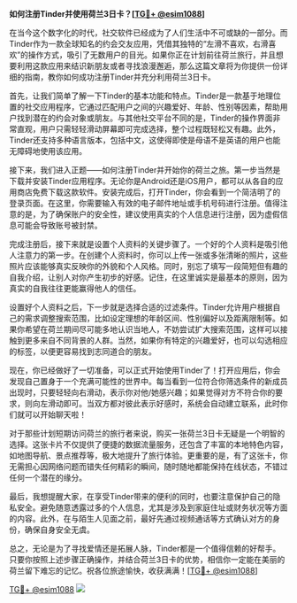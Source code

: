 **如何注册Tinder并使用荷兰3日卡？[[TG💪+ @esim1088](https://t.me/s/esim1088)]**

在当今这个数字化的时代，社交软件已经成为了人们生活中不可或缺的一部分。而Tinder作为一款全球知名的约会交友应用，凭借其独特的“左滑不喜欢，右滑喜欢”的操作方式，吸引了无数用户的目光。如果你正在计划前往荷兰旅行，并且想要利用这款应用来结识新朋友或者寻找浪漫邂逅，那么这篇文章将为你提供一份详细的指南，教你如何成功注册Tinder并充分利用荷兰3日卡。

首先，让我们简单了解一下Tinder的基本功能和特点。Tinder是一款基于地理位置的社交应用程序，它通过匹配用户之间的兴趣爱好、年龄、性别等因素，帮助用户找到潜在的约会对象或朋友。与其他社交平台不同的是，Tinder的操作界面非常直观，用户只需轻轻滑动屏幕即可完成选择，整个过程既轻松又有趣。此外，Tinder还支持多种语言版本，包括中文，这使得即使是母语不是英语的用户也能无障碍地使用该应用。

接下来，我们进入正题——如何注册Tinder并开始你的荷兰之旅。第一步当然是下载并安装Tinder应用程序。无论你是Android还是iOS用户，都可以从各自的应用商店免费下载这款软件。安装完成后，打开Tinder，你会看到一个简洁明了的登录页面。在这里，你需要输入有效的电子邮件地址或手机号码进行注册。值得注意的是，为了确保账户的安全性，建议使用真实的个人信息进行注册，因为虚假信息可能会导致账号被封禁。

完成注册后，接下来就是设置个人资料的关键步骤了。一个好的个人资料是吸引他人注意力的第一步。在创建个人资料时，你可以上传一张或多张清晰的照片，这些照片应该能够真实反映你的外貌和个人风格。同时，别忘了填写一段简短但有趣的自我介绍，让别人对你产生初步的好感。记住，在这里诚实是最基本的原则，因为真实的自我往往更能赢得他人的信任。

设置好个人资料之后，下一步就是选择合适的过滤条件。Tinder允许用户根据自己的需求调整搜索范围，比如设定理想的年龄区间、性别偏好以及距离限制等。如果你希望在荷兰期间尽可能多地认识当地人，不妨尝试扩大搜索范围，这样可以接触到更多来自不同背景的人群。当然，如果你有特定的兴趣爱好，也可以勾选相应的标签，以便更容易找到志同道合的朋友。

现在，你已经做好了一切准备，可以正式开始使用Tinder了！打开应用后，你会发现自己置身于一个充满可能性的世界中。每当看到一位符合你筛选条件的新成员出现时，只要轻轻向右滑动，表示你对他/她感兴趣；如果觉得对方不符合你的要求，则向左滑动即可。当双方都对彼此表示好感时，系统会自动建立联系，此时你们就可以开始聊天啦！

对于那些计划短期访问荷兰的旅行者来说，购买一张荷兰3日卡无疑是一个明智的选择。这张卡片不仅提供了便捷的数据流量服务，还包含了丰富的本地特色内容，如地图导航、景点推荐等，极大地提升了旅行体验。更重要的是，有了这张卡，你无需担心因网络问题而错失任何精彩的瞬间，随时随地都能保持在线状态，不错过任何一个潜在的缘分。

最后，我想提醒大家，在享受Tinder带来的便利的同时，也要注意保护自己的隐私安全。避免随意透露过多的个人信息，尤其是涉及到家庭住址或财务状况等方面的内容。此外，在与陌生人见面之前，最好先通过视频通话等方式确认对方的身份，确保自身安全无虞。

总之，无论是为了寻找爱情还是拓展人脉，Tinder都是一个值得信赖的好帮手。只要你按照上述步骤正确操作，并结合荷兰3日卡的优势，相信你一定能在美丽的荷兰留下难忘的记忆。祝各位旅途愉快，收获满满！[[TG💪+ @esim1088](https://t.me/s/esim1088)]

[TG💪+ @esim1088](https://t.me/s/esim1088) ![](https://i.postimg.cc/4NQfJmqS/Snipaste-2025-05-13-00-14-12.png)